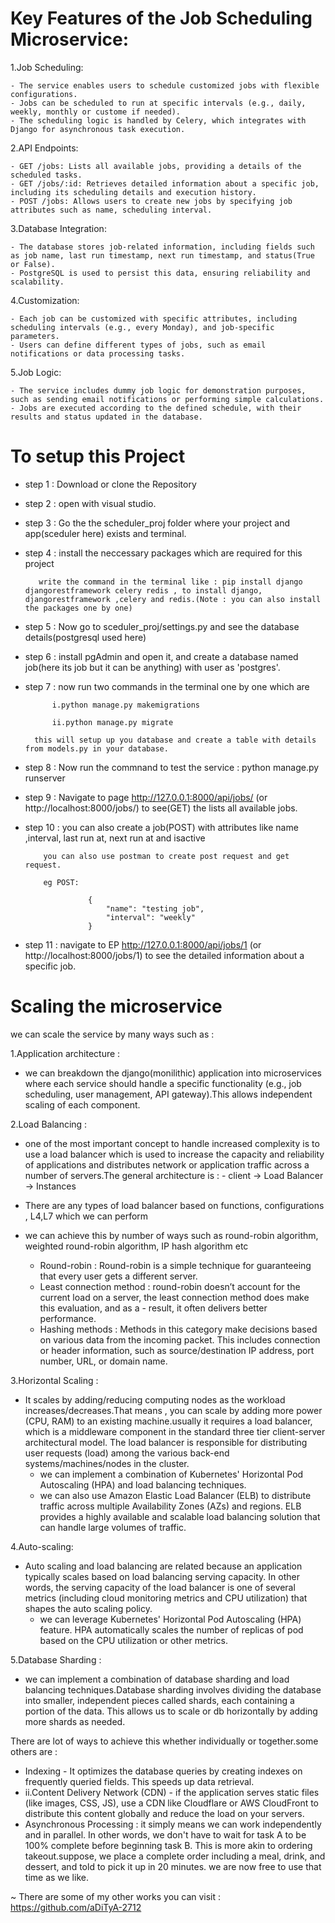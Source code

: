 # Key Features of the Job Scheduling Microservice:
1.Job Scheduling:

	- The service enables users to schedule customized jobs with flexible configurations.
	- Jobs can be scheduled to run at specific intervals (e.g., daily, weekly, monthly or custome if needed).
	- The scheduling logic is handled by Celery, which integrates with Django for asynchronous task execution.
	
2.API Endpoints:

	- GET /jobs: Lists all available jobs, providing a details of the scheduled tasks.
	- GET /jobs/:id: Retrieves detailed information about a specific job, including its scheduling details and execution history.
	- POST /jobs: Allows users to create new jobs by specifying job attributes such as name, scheduling interval.
	
3.Database Integration:

	- The database stores job-related information, including fields such as job name, last run timestamp, next run timestamp, and status(True or False).
	- PostgreSQL is used to persist this data, ensuring reliability and scalability.
	
4.Customization:

	- Each job can be customized with specific attributes, including scheduling intervals (e.g., every Monday), and job-specific parameters.
	- Users can define different types of jobs, such as email notifications or data processing tasks.
	
5.Job Logic:

	- The service includes dummy job logic for demonstration purposes, such as sending email notifications or performing simple calculations.
	- Jobs are executed according to the defined schedule, with their results and status updated in the database.
	
# To setup this Project
- step 1 : Download or clone the Repository

- step 2 : open with visual studio.

- step 3 : Go the the scheduler_proj folder where your project and app(sceduler here) exists and terminal.

- step 4 : install the neccessary packages which are required for this project

		 write the command in the terminal like : pip install django djangorestframework celery redis , to install django, djangorestframework ,celery and redis.(Note : you can also install the packages one by one)
		 
- step 5 : Now go to sceduler_proj/settings.py and see the database details(postgresql used here)

- step 6 : install pgAdmin and open it, and create a database named job(here its job but it can be anything) with user as 'postgres'.

- step 7 : now run two commands in the terminal one by one which are 

			i.python manage.py makemigrations
			
			ii.python manage.py migrate
			
		this will setup up you database and create a table with details from models.py in your database.
		
- step 8 : Now run the commnand to test the service : python manage.py runserver

- step 9 : Navigate to page http://127.0.0.1:8000/api/jobs/ (or http://localhost:8000/jobs/) to see(GET) the lists all available jobs.

- step 10 : you can also create a job(POST) with attributes like name ,interval, last run at, next run at and isactive

		  you can also use postman to create post request and get request.
		  
		  eg POST:  
		  
					{
						"name": "testing job",
						"interval": "weekly"
					}
					
- step 11 : navigate to EP http://127.0.0.1:8000/api/jobs/1 (or http://localhost:8000/jobs/1) to see the detailed information about a specific job.


# Scaling the microservice

we can scale the service by many ways such as :

1.Application architecture : 

- we can breakdown the django(monilithic) application into microservices where each service should handle a specific functionality (e.g., job scheduling, user management, API gateway).This allows independent scaling of each component.

2.Load Balancing : 
- one of the most important concept to handle increased complexity is to use a load balancer which is used to increase the capacity and reliability of applications and distributes network or application traffic across a number of servers.The general architecture is :
					- client -> Load Balancer -> Instances
- There are any types of load balancer based on functions, configurations , L4,L7 which we can perform				
					
- we can achieve this by number of ways such as round-robin algorithm, weighted round-robin algorithm, IP hash algorithm etc		
	
	- Round-robin : Round-robin is a simple technique for guaranteeing that every user gets a different server.
	- Least connection method : round-robin doesn’t account for the current load on a server, the least connection method does make this evaluation, and as a -  result, it often delivers better performance.
	- Hashing methods : Methods in this category make decisions based on various data from the incoming packet. This includes connection or header information, such as source/destination IP address, port number, URL, or domain name.
	
3.Horizontal Scaling : 
- It scales by adding/reducing computing nodes as the workload increases/decreases.That means , you can scale by adding more power (CPU, RAM) to an existing machine.usually it requires a load balancer, which is a middleware component in the standard three tier client-server architectural model. The load balancer is responsible for distributing user requests (load) among the various back-end systems/machines/nodes in the cluster.
	- we can implement a combination of Kubernetes' Horizontal Pod Autoscaling (HPA) and load balancing techniques.
	- we can also use Amazon Elastic Load Balancer (ELB) to distribute traffic across multiple Availability Zones (AZs) and regions. ELB provides a highly 	    available and scalable load balancing solution that can handle large volumes of traffic.

4.Auto-scaling: 
- Auto scaling and load balancing are related because an application typically scales based on load balancing serving capacity. In other words, the serving capacity of the load balancer is one of several metrics (including cloud monitoring metrics and CPU utilization) that shapes the auto scaling policy.
	- we can leverage Kubernetes' Horizontal Pod Autoscaling (HPA) feature. HPA automatically scales the number of replicas of pod based on the CPU utilization or other metrics.
	
5.Database Sharding : 
- we can implement a combination of database sharding and load balancing techniques.Database sharding involves dividing the database into smaller, independent pieces called shards, each containing a portion of the data. This allows us to scale or db horizontally by adding more shards as needed.

There are lot of ways to achieve this whether individually or together.some others are :
- Indexing - It optimizes the database queries by creating indexes on frequently queried fields. This speeds up data retrieval.
- ii.Content Delivery Network (CDN) - if the application serves static files (like images, CSS, JS), use a CDN like Cloudflare or AWS CloudFront to distribute this content globally and reduce the load on your servers.
- Asynchronous Processing : it simply means we can work independently and in parallel. In other words, we don't have to wait for task A to be 100% complete before beginning task B. This is more akin to ordering takeout.suppose, we place a complete order including a meal, drink, and dessert, and  told to pick it up in 20 minutes. we are now free to use that time as we like.


~ There are some of my other works you can visit : https://github.com/aDiTyA-2712
